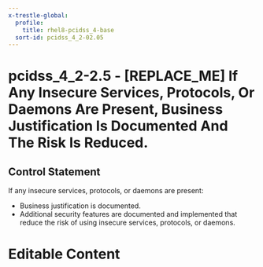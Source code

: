 ```yaml
---
x-trestle-global:
  profile:
    title: rhel8-pcidss_4-base
  sort-id: pcidss_4_2-02.05
---
```


# pcidss_4_2-2.5 - \[REPLACE_ME\] If Any Insecure Services, Protocols, Or Daemons Are Present, Business Justification Is Documented And The Risk Is Reduced.

## Control Statement

If any insecure services, protocols, or daemons are present:
- Business justification is documented.
- Additional security features are documented and implemented that reduce the risk of
using insecure services, protocols, or daemons.

# Editable Content

<!-- Make additions and edits below -->
<!-- The above represents the contents of the control as received by the profile, prior to additions. -->
<!-- If the profile makes additions to the control, they will appear below. -->
<!-- The above markdown may not be edited but you may edit the content below, and/or introduce new additions to be made by the profile. -->
<!-- If there is a yaml header at the top, parameter values may be edited. Use --set-parameters to incorporate the changes during assembly. -->
<!-- The content here will then replace what is in the profile for this control, after running profile-assemble. -->
<!-- The current profile has no added parts for this control, but you may add new ones here. -->
<!-- Each addition must have a heading either of the form ## Control my_addition_name -->
<!-- or ## Part a. (where the a. refers to one of the control statement labels.) -->
<!-- "## Control" parts are new parts added after the statement part. -->
<!-- "## Part" parts are new parts added into the top-level statement part with that label. -->
<!-- Subparts may be added with nested hash levels of the form ### My Subpart Name -->
<!-- underneath the parent ## Control or ## Part being added -->
<!-- See https://oscal-compass.github.io/compliance-trestle/tutorials/ssp_profile_catalog_authoring/ssp_profile_catalog_authoring for guidance. -->
